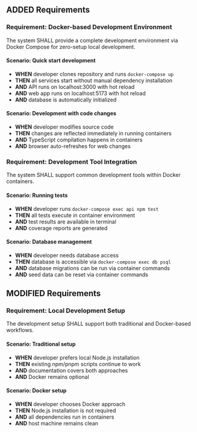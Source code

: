 ## ADDED Requirements

### Requirement: Docker-based Development Environment
The system SHALL provide a complete development environment via Docker Compose for zero-setup local development.

#### Scenario: Quick start development
- **WHEN** developer clones repository and runs `docker-compose up`
- **THEN** all services start without manual dependency installation
- **AND** API runs on localhost:3000 with hot reload
- **AND** web app runs on localhost:5173 with hot reload
- **AND** database is automatically initialized

#### Scenario: Development with code changes
- **WHEN** developer modifies source code
- **THEN** changes are reflected immediately in running containers
- **AND** TypeScript compilation happens in containers
- **AND** browser auto-refreshes for web changes

### Requirement: Development Tool Integration
The system SHALL support common development tools within Docker containers.

#### Scenario: Running tests
- **WHEN** developer runs `docker-compose exec api npm test`
- **THEN** all tests execute in container environment
- **AND** test results are available in terminal
- **AND** coverage reports are generated

#### Scenario: Database management
- **WHEN** developer needs database access
- **THEN** database is accessible via `docker-compose exec db psql`
- **AND** database migrations can be run via container commands
- **AND** seed data can be reset via container commands

## MODIFIED Requirements

### Requirement: Local Development Setup
The development setup SHALL support both traditional and Docker-based workflows.

#### Scenario: Traditional setup
- **WHEN** developer prefers local Node.js installation
- **THEN** existing npm/pnpm scripts continue to work
- **AND** documentation covers both approaches
- **AND** Docker remains optional

#### Scenario: Docker setup
- **WHEN** developer chooses Docker approach
- **THEN** Node.js installation is not required
- **AND** all dependencies run in containers
- **AND** host machine remains clean
